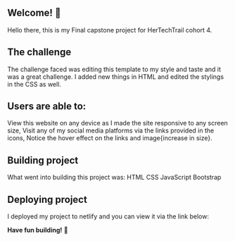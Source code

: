## Welcome! 👋

Hello there,
this is my Final capstone project for HerTechTrail cohort 4.

## The challenge

The challenge faced was editing this template to my style and taste and it was a great challenge.
I added new things in HTML and edited the stylings in the CSS as well.

## Users are able to:

View this website on any device as I made the site responsive to any screen size,
Visit any of my social media platforms via the links provided in the icons,
Notice the hover effect on the links and image{increase in size}.

## Building project

What went into building this project was:
HTML
CSS
JavaScript
Bootstrap

## Deploying project

I deployed my project to netlify and you can view it via the link below:


**Have fun building!** 🚀
